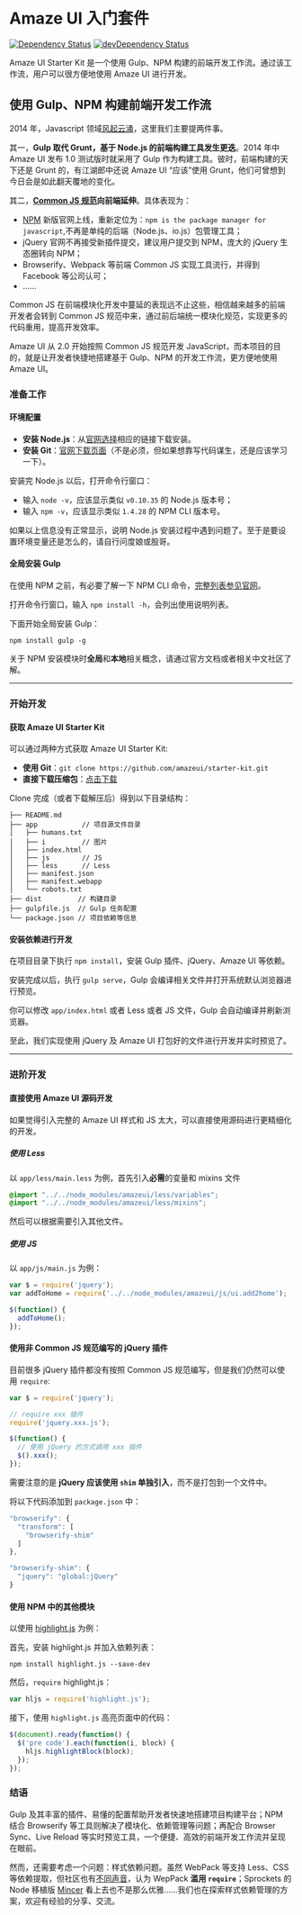 # Amaze UI 入门套件

[![Dependency Status](https://img.shields.io/david/amazeui/starter-kit.svg?style=flat-square)](https://david-dm.org/amazeui/starter-kit)
[![devDependency Status](https://img.shields.io/david/dev/amazeui/starter-kit.svg?style=flat-square)](https://david-dm.org/amazeui/starter-kit#info=devDependencies)

Amaze UI Starter Kit 是一个使用 Gulp、NPM 构建的前端开发工作流。通过该工作流，用户可以很方便地使用 Amaze UI 进行开发。

## 使用 Gulp、NPM 构建前端开发工作流

2014 年，Javascript 领域[风起云涌](http://www.infoq.com/news/2014/12/javascript-review-2014)，这里我们主要提两件事。

其一，**Gulp 取代 Grunt，基于 Node.js 的前端构建工具发生更迭**。2014 年中 Amaze UI 发布 1.0 测试版时就采用了 Gulp 作为构建工具。彼时，前端构建的天下还是 Grunt 的，有江湖郎中还说 Amaze UI “应该”使用 Grunt，他们可曾想到今日会是如此翻天覆地的变化。

其二，**[Common JS 规范](http://wiki.commonjs.org/wiki/CommonJS)向前端延伸**。具体表现为：

- [NPM](https://www.npmjs.com) 新版官网上线，重新定位为：`npm is the package manager for javascript`,不再是单纯的后端（Node.js、io.js）包管理工具；
- jQuery 官网不再接受新插件提交，建议用户提交到 NPM，庞大的 jQuery 生态圈转向 NPM；
- Browserify、Webpack 等前端 Common JS 实现工具流行，并得到 Facebook 等公司认可；
- ……

Common JS 在前端模块化开发中蔓延的表现远不止这些，相信越来越多的前端开发者会转到 Common JS 规范中来，通过前后端统一模块化规范，实现更多的代码重用，提高开发效率。

Amaze UI 从 2.0 开始按照 Common JS 规范开发 JavaScript，而本项目的目的，就是让开发者快捷地搭建基于 Gulp、NPM 的开发工作流，更方便地使用 Amaze UI。

### 准备工作

#### 环境配置

- **安装 Node.js**：从[官网选择](http://nodejs.org/download/)相应的链接下载安装。
- **安装 Git**：[官网下载页面](http://git-scm.com/downloads)（不是必须，但如果想靠写代码谋生，还是应该学习一下）。

安装完 Node.js 以后，打开命令行窗口：

- 输入 `node -v`，应该显示类似 `v0.10.35` 的 Node.js 版本号；
- 输入 `npm -v`，应该显示类似 `1.4.28` 的 NPM CLI 版本号。

如果以上信息没有正常显示，说明 Node.js 安装过程中遇到问题了。至于是要设置环境变量还是怎么的，请自行问度娘或股哥。

#### 全局安装 Gulp

在使用 NPM 之前，有必要了解一下 NPM CLI 命令，[完整列表参见官网](https://docs.npmjs.com/cli/install)。

打开命令行窗口，输入 `npm install -h`，会列出使用说明列表。

下面开始全局安装 Gulp：

```
npm install gulp -g
```

关于 NPM 安装模块时**全局**和**本地**相关概念，请通过官方文档或者相关中文社区了解。

---

### 开始开发

#### 获取 Amaze UI Starter Kit

可以通过两种方式获取 Amaze UI Starter Kit:

- **使用 Git**：`git clone https://github.com/amazeui/starter-kit.git`
- **直接下载压缩包**：[点击下载](https://github.com/amazeui/starter-kit/archive/master.zip)

Clone 完成（或者下载解压后）得到以下目录结构：

```
├── README.md
├── app           // 项目源文件目录
│   ├── humans.txt
│   ├── i         // 图片
│   ├── index.html
│   ├── js        // JS
│   ├── less      // Less
│   ├── manifest.json
│   ├── manifest.webapp
│   └── robots.txt
├── dist         // 构建目录
├── gulpfile.js  // Gulp 任务配置
└── package.json // 项目依赖等信息
```

#### 安装依赖进行开发

在项目目录下执行 `npm install`，安装 Gulp 插件、jQuery、Amaze UI 等依赖。

安装完成以后，执行 `gulp serve`，Gulp 会编译相关文件并打开系统默认浏览器进行预览。

你可以修改 `app/index.html` 或者 Less 或者 JS 文件，Gulp 会自动编译并刷新浏览器。

至此，我们实现使用 jQuery 及 Amaze UI 打包好的文件进行开发并实时预览了。

---

### 进阶开发

#### 直接使用 Amaze UI 源码开发

如果觉得引入完整的 Amaze UI 样式和 JS 太大，可以直接使用源码进行更精细化的开发。

##### 使用 Less

以 `app/less/main.less` 为例，首先引入**必需**的变量和 mixins 文件

```css
@import "../../node_modules/amazeui/less/variables";
@import "../../node_modules/amazeui/less/mixins";
```

然后可以根据需要引入其他文件。

##### 使用 JS

以 `app/js/main.js` 为例：

```js
var $ = require('jquery');
var addToHome = require('../../node_modules/amazeui/js/ui.add2home');

$(function() {
  addToHome();
});
```

#### 使用非 Common JS 规范编写的 jQuery 插件

目前很多 jQuery 插件都没有按照 Common JS 规范编写，但是我们仍然可以使用 `require`:

```js
var $ = require('jquery');

// require xxx 插件
require('jquery.xxx.js');

$(function() {
  // 使用 jQuery 的方式调用 xxx 插件
  $().xxx();
});
```

需要注意的是 **jQuery 应该使用 `shim` 单独引入**，而不是打包到一个文件中。

将以下代码添加到 `package.json` 中：

```js
"browserify": {
  "transform": [
    "browserify-shim"
  ]
},

"browserify-shim": {
  "jquery": "global:jQuery"
}
```

#### 使用 NPM 中的其他模块

以使用 [highlight.js](https://www.npmjs.com/package/highlight.js) 为例：

首先，安装 highlight.js 并加入依赖列表：

```
npm install highlight.js --save-dev
```

然后，`require` highlight.js：

```js
var hljs = require('highlight.js');
```

接下，使用 `highlight.js` 高亮页面中的代码：

```js
$(document).ready(function() {
  $('pre code').each(function(i, block) {
    hljs.highlightBlock(block);
  });
});
```

### 结语

Gulp 及其丰富的插件、易懂的配置帮助开发者快速地搭建项目构建平台；NPM 结合 Browserify 等工具则解决了模块化、依赖管理等问题；再配合 Browser Sync、Live Reload 等实时预览工具，一个便捷、高效的前端开发工作流并呈现在眼前。

然而，还需要考虑一个问题：样式依赖问题。虽然 WebPack 等支持 Less、CSS 等依赖提取，但社区也有[不同声音](http://mattdesl.svbtle.com/browserify-vs-webpack)，认为 WepPack **滥用 `require`**；Sprockets 的 Node 移植版 [Mincer](https://github.com/nodeca/mincer) 看上去也不是那么优雅……我们也在探索样式依赖管理的方案，欢迎有经验的分享、交流。
